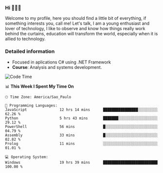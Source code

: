 


### Hi 🙋🏽‍♂️

Welcome to my profile, here you should find a little bit of everything, if something interests you, call me! Let's talk,
I am a young enthusiast and lover of technology, I like to observe and know how things really work behind the curtains, 
education will transform the world, especially when it is allied to technology.

### Detailed information
* Focused in aplications C# using .NET Framework
* **Course**: Analysis and systems development.

<!--START_SECTION:waka-->
![Code Time](http://img.shields.io/badge/Code%20Time-430%20hrs%2052%20mins-blue)

📊 **This Week I Spent My Time On** 

```text
🕑︎ Time Zone: America/Sao_Paulo

💬 Programming Languages: 
JavaScript               12 hrs 14 mins      ████████████████░░░░░░░░░   62.26 % 
Python                   5 hrs 43 mins       ███████░░░░░░░░░░░░░░░░░░   29.12 % 
PowerShell               56 mins             █░░░░░░░░░░░░░░░░░░░░░░░░   04.79 % 
Assembly                 33 mins             █░░░░░░░░░░░░░░░░░░░░░░░░   02.82 % 
Prolog                   11 mins             ░░░░░░░░░░░░░░░░░░░░░░░░░   01.01 % 

💻 Operating System: 
Windows                  19 hrs 39 mins      █████████████████████████   100.00 % 
```


<!--END_SECTION:waka-->


